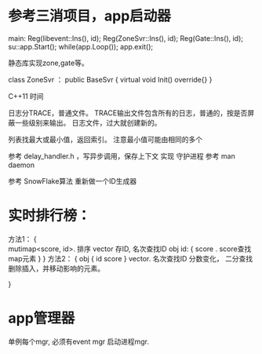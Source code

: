 


# 参考三消项目，app启动器
main:
	Reg(libevent::Ins(), id);
	Reg(ZoneSvr::Ins(), id);
	Reg(Gate::Ins(), id);
	su::app.Start();
	while(app.Loop());
	app.exit();

静态库实现zone,gate等。

class ZoneSvr ： public BaseSvr
{
	virtual void Init() override{}
}




C++11 时间

日志分TRACE，普通文件。 TRACE输出文件包含所有的日志，普通的，按是否屏蔽一些级别来输出。
日志文件，过大就创建新的。

列表找最大或最小值，返回索引。 注意最小值可能由相同的多个

参考 delay_handler.h ，写异步调用，保存上下文
实现 守护进程 参考 man daemon

 参考 SnowFlake算法 重新做一个ID生成器

# 实时排行榜：
方法1：
{	
	mutimap<score, id>.  排序
	vector 存ID, 名次查找ID
	obj id:
	{
		score  . score查找map元素
	}
}
方法2：
{
	obj
	{
		id
		score
	}
	vector<obj>. 
	名次查找ID
	分数变化， 二分查找删除插入，并移动影响的元素。
	
}

# app管理器
 单例每个mgr,
 必须有event mgr
 启动进程mgr.
